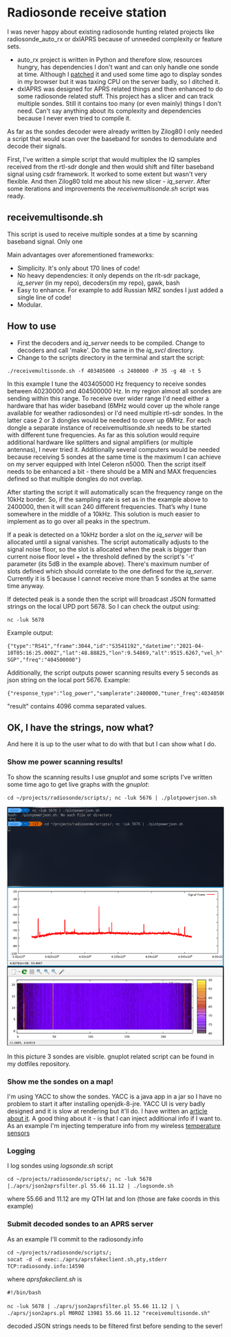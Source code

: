 ﻿# Radiosonde receive station

I was never happy about existing radiosonde hunting related projects like radiosonde_auto_rx or dxlAPRS because of unneeded complexity or feature sets.
- auto_rx project is written in Python and therefore slow, resources hungry, has dependencies I don't want and can only handle one sonde at time. Although I [patched](https://github.com/projecthorus/radiosonde_auto_rx/issues/72) it and used some time ago to display sondes in my browser but it was taxing CPU on the server badly, so I ditched it.
- dxlAPRS was designed for APRS related things and then enhanced to do some radiosonde related stuff. This project has a slicer and can track multiple sondes. Still it contains too many (or even mainly) things I don't need. Can't say anything about its complexity and dependencies because I never even tried to compile it.

As far as the sondes decoder were already written by Zilog80 I only needed a script that would scan over the baseband for sondes to demodulate and decode their signals.

First, I've written a simple script that would multiplex the IQ samples received from the rtl-sdr dongle and then would shift and filter baseband signal using csdr framework. It worked to some extent but wasn't very flexible. And then Zilog80 told me about his new slicer - *iq_server*. After some iterations and improvements the *receivemultisonde.sh* script was ready.

## receivemultisonde.sh
This script is used to receive multiple sondes at a time by scanning baseband signal. Only one 

Main advantages over aforementioned frameworks:
- Simplicity. It's only about 170 lines of code!
- No heavy dependencies: it only depends on the rlt-sdr package, *iq_server* (in my repo), decoders(in my repo), gawk, bash
- Easy to enhance. For example to add Russian MRZ sondes I just added a single line of code!
- Modular.

## How to use
- First the decoders and *iq_server* needs to be compiled. Change to decoders and call 'make'. Do the same in the *iq_svcl* directory.
- Change to the scripts directory in the terminal and start the script:
```
./receivemultisonde.sh -f 403405000 -s 2400000 -P 35 -g 40 -t 5
```
In this example I tune the 403405000 Hz frequency to receive sondes between 40230000 and 404500000 Hz. In my region almost all sondes are sending within this range. To receive over wider range I'd need either a hardware that has wider baseband (6MHz would cover up the whole range available for weather radiosondes) or I'd need multiple rtl-sdr sondes. In the latter case 2 or 3 dongles would be needed to cover up 6MHz. For each dongle a separate instance of receivemultisonde.sh needs to be started with different tune frequencies. As far as this solution would require additional hardware like splitters and signal amplifiers (or multiple antennas), I never tried it. Additionally several computers would be needed because receiving 5 sondes at the same time is the maximum I can achieve on my server equipped with Intel Celeron n5000. Then the script itself needs to be enhanced a bit - there should be a MIN and MAX frequencies defined so that multiple dongles do not overlap.

After starting the script it will automatically scan the frequency range on the 10kHz border. So, if the sampling rate is set as in the example above to 2400000, then it will scan 240 different frequencies. That’s why I tune somewhere in the middle of a 10kHz. This solution is much easier to implement as to go over all peaks in the spectrum.

If a peak is detected on a 10kHz border a slot on the *iq_server* will be allocated until a signal vanishes. The script automatically adjusts to the signal noise floor, so the slot is allocated when the peak is bigger than current noise floor level + the threshold defined by the script's '-t' parameter (its 5dB in the example above). There's maximum number of slots defined which should correlate to the one defined for the *iq_server*. Currently it is 5 because I cannot receive more than 5 sondes at the same time anyway.

If detected peak is a sonde then the script will broadcast JSON formatted strings on the local UPD port 5678. So I can check the output using: 
```
nc -luk 5678
```
Example output:
```
{"type":"RS41","frame":3044,"id":"S3541192","datetime":"2021-04-10T05:16:25.000Z","lat":48.88825,"lon":9.54869,"alt":9515.6267,"vel_h":21.0129,"heading":76.92116,"vel_v":3.66779,"sats":10,"bt":65535,"batt":2.8,"temp":-53.8,"humidity":65.6,"pressure":283.34,"subtype":"RS41-SGP","freq":"404500000"}
```

Additionally, the script outputs power scanning results every 5 seconds as json string on the local port 5676. Example:
```
{"response_type":"log_power","samplerate":2400000,"tuner_freq":403405000,"result":"-83.45,...,85.28"}
```
"result" contains 4096 comma separated values.

## OK, I have the strings, now what?
And here it is up to the user what to do with that but I can show what I do.

### Show me power scanning results!
To show the scanning results I use *gnuplot* and some scripts I've written some time ago to get live graphs with the *gnuplot*:
```
cd ~/projects/radiosonde/scripts/; nc -luk 5676 | ./plotpowerjson.sh
```
![Power scanning](/pics/powerscanning.png)

In this picture 3 sondes are visible.
gnuplot related script can be found in my dotfiles repository.

### Show me the sondes on a map!
I'm using YACC to show the sondes. YACC is a java app in a jar so I have no problem to start it after installing openjdk-8-jre. YACC UI is very badly designed and it is slow at rendering but it'll do. I have written an [article about it](http://flux242.blogspot.com/2020/08/yaac-is-not-yak.html). A good thing about it - is that I can inject additional info if I want to. As an example I'm injecting temperature info from my wireless [temperature sensors](/pics/yacc.png) 

### Logging
I log sondes using *logsonde.sh* script
```
cd ~/projects/radiosonde/scripts/; nc -luk 5678 |./aprs/json2aprsfilter.pl 55.66 11.12 | ./logsonde.sh
```
where 55.66 and 11.12 are my QTH lat and lon (those are fake coords in this example)

### Submit decoded sondes to an APRS server
As an example I'll commit to the radiosondy.info
```
cd ~/projects/radiosonde/scripts/;
socat -d -d exec:./aprs/aprsfakeclient.sh,pty,stderr TCP:radiosondy.info:14590
```
where *aprsfakeclient.sh* is
```
#!/bin/bash

nc -luk 5678 | ./aprs/json2aprsfilter.pl 55.66 11.12 | \
./aprs/json2aprs.pl M0ROZ 13981 55.66 11.12 "receivemultisonde.sh"
```

decoded JSON strings needs to be filtered first before sending to the sever!
